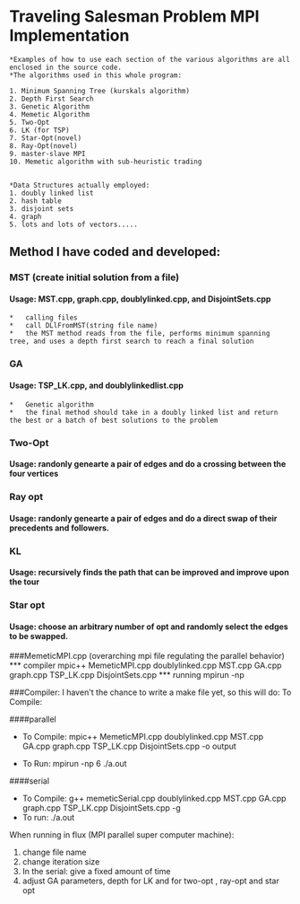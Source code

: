 # Traveling Salesman Problem MPI Implementation

	*Examples of how to use each section of the various algorithms are all enclosed in the source code.
	*The algorithms used in this whole program:
	
	1. Minimum Spanning Tree (kurskals algorithm)
	2. Depth First Search 
	3. Genetic Algorithm
	4. Memetic Algorithm
	5. Two-Opt
	6. LK (for TSP)
	7. Star-Opt(novel)
	8. Ray-Opt(novel)
	9. master-slave MPI
	10. Memetic algorithm with sub-heuristic trading
	
	
	*Data Structures actually employed:
	1. doubly linked list
	2. hash table
	3. disjoint sets
	4. graph
	5. lots and lots of vectors.....


## Method I have coded and developed:

### MST (create initial solution from a file)
#### Usage: MST.cpp, graph.cpp, doublylinked.cpp, and DisjointSets.cpp
	*	calling files
	*	call DLlFromMST(string file name)
	*	the MST method reads from the file, performs minimum spanning tree, and uses a depth first search to reach a final solution
	
	
### GA 
#### Usage: TSP_LK.cpp, and doublylinkedlist.cpp
	*	Genetic algorithm
	*	the final method should take in a doubly linked list and return the best or a batch of best solutions to the problem
	
	
### Two-Opt
#### Usage: randonly genearte a pair of edges and do a crossing between the four vertices


### Ray opt 
#### Usage: randonly genearte a pair of edges and do a direct swap of their precedents and followers. 



### KL
#### Usage: recursively finds the path that can be improved and improve upon the tour


### Star opt
#### Usage: choose an arbitrary number of opt and randomly select the edges to be swapped. 




###MemeticMPI.cpp (overarching mpi file regulating the parallel behavior)
*** compiler
mpic++ MemeticMPI.cpp doublylinked.cpp MST.cpp GA.cpp graph.cpp TSP_LK.cpp DisjointSets.cpp
*** running
mpirun -np <number of processes> <program name and arguments>


###Compiler: I haven't the chance to write a make file yet, so this will do:
To Compile:

####parallel
 *  To Compile: mpic++ MemeticMPI.cpp doublylinked.cpp MST.cpp GA.cpp graph.cpp TSP_LK.cpp DisjointSets.cpp -o output

 * To Run: mpirun -np 6 ./a.out

####serial
 * To Compile: g++ memeticSerial.cpp doublylinked.cpp MST.cpp GA.cpp graph.cpp TSP_LK.cpp DisjointSets.cpp -g
 * To run: ./a.out


When running in flux (MPI parallel super computer machine): 
1. change file name 
2. change iteration size
3. In the serial: give a fixed amount of time
4. adjust GA parameters, depth for LK and for two-opt , ray-opt and star opt
